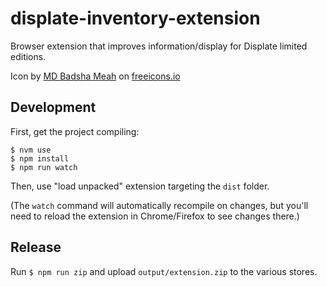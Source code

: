 # displate-inventory-extension

Browser extension that improves information/display for Displate limited editions.

Icon by [MD Badsha Meah](https://freeicons.io/profile/3335) on [freeicons.io](https://freeicons.io)

## Development

First, get the project compiling:

```
$ nvm use
$ npm install
$ npm run watch
```

Then, use "load unpacked" extension targeting the `dist` folder.

(The `watch` command will automatically recompile on changes, but you'll need to reload the extension in Chrome/Firefox
to see changes there.)

## Release

Run `$ npm run zip` and upload `output/extension.zip` to the various stores.
